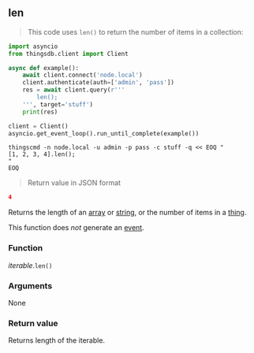 ## len

> This code uses `len()` to return the number of items in a collection:

```python
import asyncio
from thingsdb.client import Client

async def example():
    await client.connect('node.local')
    client.authenticate(auth=['admin', 'pass'])
    res = await client.query(r'''
        len();
    ''', target='stuff')
    print(res)

client = Client()
asyncio.get_event_loop().run_until_complete(example())
```

```shell
thingscmd -n node.local -u admin -p pass -c stuff -q << EOQ "
[1, 2, 3, 4].len();
"
EOQ
```

> Return value in JSON format

```json
4
```

Returns the length of an [array](#array-type) or [string](#string-raw), or the number of items in a [thing](#thing).

This function does *not* generate an [event](#events).

### Function
*iterable*.`len()`

### Arguments
None

### Return value
Returns length of the iterable.
